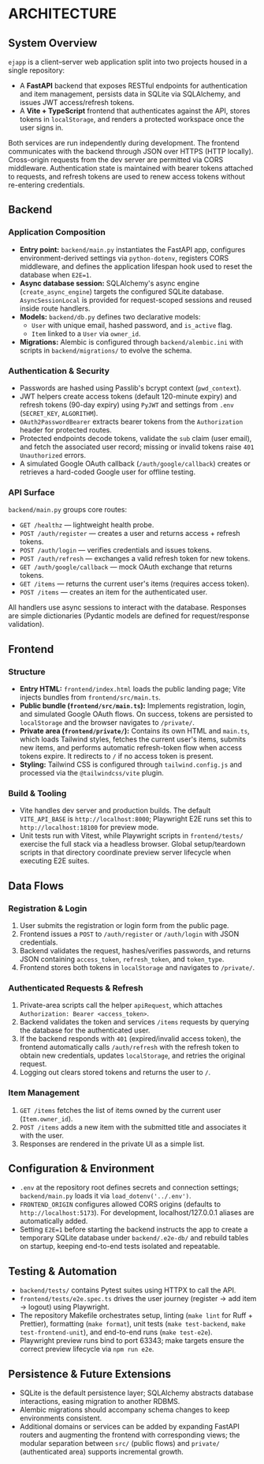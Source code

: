 # ARCHITECTURE

## System Overview
`ejapp` is a client–server web application split into two projects housed in a single repository:
- A **FastAPI** backend that exposes RESTful endpoints for authentication and item management, persists data in SQLite via SQLAlchemy, and issues JWT access/refresh tokens.
- A **Vite + TypeScript** frontend that authenticates against the API, stores tokens in `localStorage`, and renders a protected workspace once the user signs in.

Both services are run independently during development. The frontend communicates with the backend through JSON over HTTPS (HTTP locally). Cross-origin requests from the dev server are permitted via CORS middleware. Authentication state is maintained with bearer tokens attached to requests, and refresh tokens are used to renew access tokens without re-entering credentials.

## Backend
### Application Composition
- **Entry point:** `backend/main.py` instantiates the FastAPI app, configures environment-derived settings via `python-dotenv`, registers CORS middleware, and defines the application lifespan hook used to reset the database when `E2E=1`.
- **Async database session:** SQLAlchemy's async engine (`create_async_engine`) targets the configured SQLite database. `AsyncSessionLocal` is provided for request-scoped sessions and reused inside route handlers.
- **Models:** `backend/db.py` defines two declarative models:
  - `User` with unique email, hashed password, and `is_active` flag.
  - `Item` linked to a `User` via `owner_id`.
- **Migrations:** Alembic is configured through `backend/alembic.ini` with scripts in `backend/migrations/` to evolve the schema.

### Authentication & Security
- Passwords are hashed using Passlib's bcrypt context (`pwd_context`).
- JWT helpers create access tokens (default 120-minute expiry) and refresh tokens (90-day expiry) using `PyJWT` and settings from `.env` (`SECRET_KEY`, `ALGORITHM`).
- `OAuth2PasswordBearer` extracts bearer tokens from the `Authorization` header for protected routes.
- Protected endpoints decode tokens, validate the `sub` claim (user email), and fetch the associated user record; missing or invalid tokens raise `401 Unauthorized` errors.
- A simulated Google OAuth callback (`/auth/google/callback`) creates or retrieves a hard-coded Google user for offline testing.

### API Surface
`backend/main.py` groups core routes:
- `GET /healthz` — lightweight health probe.
- `POST /auth/register` — creates a user and returns access + refresh tokens.
- `POST /auth/login` — verifies credentials and issues tokens.
- `POST /auth/refresh` — exchanges a valid refresh token for new tokens.
- `GET /auth/google/callback` — mock OAuth exchange that returns tokens.
- `GET /items` — returns the current user's items (requires access token).
- `POST /items` — creates an item for the authenticated user.

All handlers use async sessions to interact with the database. Responses are simple dictionaries (Pydantic models are defined for request/response validation).

## Frontend
### Structure
- **Entry HTML:** `frontend/index.html` loads the public landing page; Vite injects bundles from `frontend/src/main.ts`.
- **Public bundle (`frontend/src/main.ts`):** Implements registration, login, and simulated Google OAuth flows. On success, tokens are persisted to `localStorage` and the browser navigates to `/private/`.
- **Private area (`frontend/private/`):** Contains its own HTML and `main.ts`, which loads Tailwind styles, fetches the current user's items, submits new items, and performs automatic refresh-token flow when access tokens expire. It redirects to `/` if no access token is present.
- **Styling:** Tailwind CSS is configured through `tailwind.config.js` and processed via the `@tailwindcss/vite` plugin.

### Build & Tooling
- Vite handles dev server and production builds. The default `VITE_API_BASE` is `http://localhost:8000`; Playwright E2E runs set this to `http://localhost:18100` for preview mode.
- Unit tests run with Vitest, while Playwright scripts in `frontend/tests/` exercise the full stack via a headless browser. Global setup/teardown scripts in that directory coordinate preview server lifecycle when executing E2E suites.

## Data Flows
### Registration & Login
1. User submits the registration or login form from the public page.
2. Frontend issues a `POST` to `/auth/register` or `/auth/login` with JSON credentials.
3. Backend validates the request, hashes/verifies passwords, and returns JSON containing `access_token`, `refresh_token`, and `token_type`.
4. Frontend stores both tokens in `localStorage` and navigates to `/private/`.

### Authenticated Requests & Refresh
1. Private-area scripts call the helper `apiRequest`, which attaches `Authorization: Bearer <access_token>`.
2. Backend validates the token and services `/items` requests by querying the database for the authenticated user.
3. If the backend responds with `401` (expired/invalid access token), the frontend automatically calls `/auth/refresh` with the refresh token to obtain new credentials, updates `localStorage`, and retries the original request.
4. Logging out clears stored tokens and returns the user to `/`.

### Item Management
1. `GET /items` fetches the list of items owned by the current user (`Item.owner_id`).
2. `POST /items` adds a new item with the submitted title and associates it with the user.
3. Responses are rendered in the private UI as a simple list.

## Configuration & Environment
- `.env` at the repository root defines secrets and connection settings; `backend/main.py` loads it via `load_dotenv('../.env')`.
- `FRONTEND_ORIGIN` configures allowed CORS origins (defaults to `http://localhost:5173`). For development, localhost/127.0.0.1 aliases are automatically added.
- Setting `E2E=1` before starting the backend instructs the app to create a temporary SQLite database under `backend/.e2e-db/` and rebuild tables on startup, keeping end-to-end tests isolated and repeatable.

## Testing & Automation
- `backend/tests/` contains Pytest suites using HTTPX to call the API.
- `frontend/tests/e2e.spec.ts` drives the user journey (register → add item → logout) using Playwright.
- The repository Makefile orchestrates setup, linting (`make lint` for Ruff + Prettier), formatting (`make format`), unit tests (`make test-backend`, `make test-frontend-unit`), and end-to-end runs (`make test-e2e`).
- Playwright preview runs bind to port 63343; make targets ensure the correct preview lifecycle via `npm run e2e`.

## Persistence & Future Extensions
- SQLite is the default persistence layer; SQLAlchemy abstracts database interactions, easing migration to another RDBMS.
- Alembic migrations should accompany schema changes to keep environments consistent.
- Additional domains or services can be added by expanding FastAPI routers and augmenting the frontend with corresponding views; the modular separation between `src/` (public flows) and `private/` (authenticated area) supports incremental growth.
